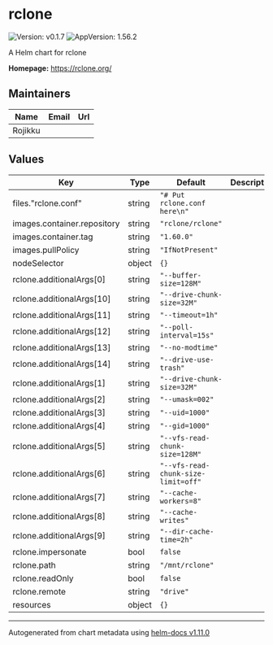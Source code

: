 # rclone

![Version: v0.1.7](https://img.shields.io/badge/Version-v0.1.7-informational?style=flat-square) ![AppVersion: 1.56.2](https://img.shields.io/badge/AppVersion-1.56.2-informational?style=flat-square)

A Helm chart for rclone

**Homepage:** <https://rclone.org/>

## Maintainers

| Name | Email | Url |
| ---- | ------ | --- |
| Rojikku |  |  |

## Values

| Key | Type | Default | Description |
|-----|------|---------|-------------|
| files."rclone.conf" | string | `"# Put rclone.conf here\n"` |  |
| images.container.repository | string | `"rclone/rclone"` |  |
| images.container.tag | string | `"1.60.0"` |  |
| images.pullPolicy | string | `"IfNotPresent"` |  |
| nodeSelector | object | `{}` |  |
| rclone.additionalArgs[0] | string | `"--buffer-size=128M"` |  |
| rclone.additionalArgs[10] | string | `"--drive-chunk-size=32M"` |  |
| rclone.additionalArgs[11] | string | `"--timeout=1h"` |  |
| rclone.additionalArgs[12] | string | `"--poll-interval=15s"` |  |
| rclone.additionalArgs[13] | string | `"--no-modtime"` |  |
| rclone.additionalArgs[14] | string | `"--drive-use-trash"` |  |
| rclone.additionalArgs[1] | string | `"--drive-chunk-size=32M"` |  |
| rclone.additionalArgs[2] | string | `"--umask=002"` |  |
| rclone.additionalArgs[3] | string | `"--uid=1000"` |  |
| rclone.additionalArgs[4] | string | `"--gid=1000"` |  |
| rclone.additionalArgs[5] | string | `"--vfs-read-chunk-size=128M"` |  |
| rclone.additionalArgs[6] | string | `"--vfs-read-chunk-size-limit=off"` |  |
| rclone.additionalArgs[7] | string | `"--cache-workers=8"` |  |
| rclone.additionalArgs[8] | string | `"--cache-writes"` |  |
| rclone.additionalArgs[9] | string | `"--dir-cache-time=2h"` |  |
| rclone.impersonate | bool | `false` |  |
| rclone.path | string | `"/mnt/rclone"` |  |
| rclone.readOnly | bool | `false` |  |
| rclone.remote | string | `"drive"` |  |
| resources | object | `{}` |  |

----------------------------------------------
Autogenerated from chart metadata using [helm-docs v1.11.0](https://github.com/norwoodj/helm-docs/releases/v1.11.0)

